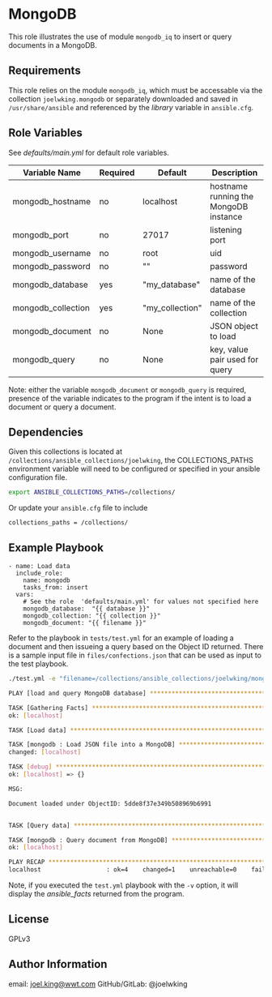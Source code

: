 MongoDB
=========

This role illustrates the use of  module `mongodb_iq` to insert or query documents in a MongoDB.

Requirements
------------

This role relies on the module `mongodb_iq`, which must be accessable via the collection `joelwking.mongodb` or separately downloaded and saved in `/usr/share/ansible` and referenced by the *library* variable in `ansible.cfg`. 

Role Variables
--------------

See *defaults/main.yml* for default role variables.

| **Variable Name**           | **Required** | **Default** | **Description**    |
|-----------------------------|--------------|-------------|------------------------------------------------------------------------------------------------------------|
| mongodb_hostname            | no           | localhost   | hostname running the MongoDB instance  |
| mongodb_port                | no           | 27017       | listening port|
| mongodb_username            | no           | root        | uid |
| mongodb_password            | no           | ""          | password |
| mongodb_database            | yes          | "my_database" | name of the database |
| mongodb_collection          | yes          | "my_collection" | name of the collection |
| mongodb_document            | no           | None | JSON object to load |
| mongodb_query               | no           | None | key, value pair used for query |

Note: either the variable `mongodb_document` or `mongodb_query` is required, presence of the variable indicates to the program if the intent is to load a document or query a document.

Dependencies
------------

Given this collections is located at `/collections/ansible_collections/joelwking`, the COLLECTIONS_PATHS environment variable will need to be configured or specified in your ansible configuration file.

```bash
export ANSIBLE_COLLECTIONS_PATHS=/collections/
```
Or update your `ansible.cfg` file to include

```
collections_paths = /collections/
```

Example Playbook
----------------

    - name: Load data
      include_role:
        name: mongodb
        tasks_from: insert
      vars:
        # See the role  'defaults/main.yml' for values not specified here
        mongodb_database:  "{{ database }}"
        mongodb_collection: "{{ collection }}"
        mongodb_document: "{{ filename }}"

Refer to the playbook in `tests/test.yml` for an example of loading a document and then issueing a query based on the Object ID returned. There is a sample input file in `files/confections.json` that can be used as input to the test playbook.

```bash
./test.yml -e "filename=/collections/ansible_collections/joelwking/mongodb/roles/mongodb/files/confections.json"

PLAY [load and query MongoDB database] *******************************************************************************

TASK [Gathering Facts] ***********************************************************************************************
ok: [localhost]

TASK [Load data] *****************************************************************************************************

TASK [mongodb : Load JSON file into a MongoDB] ***********************************************************************
changed: [localhost]

TASK [debug] *********************************************************************************************************
ok: [localhost] => {}

MSG:

Document loaded under ObjectID: 5dde8f37e349b508969b6991


TASK [Query data] ****************************************************************************************************

TASK [mongodb : Query document from MongoDB] *************************************************************************
ok: [localhost]

PLAY RECAP ***********************************************************************************************************
localhost                  : ok=4    changed=1    unreachable=0    failed=0    skipped=0    rescued=0    ignored=0
```

Note, if you executed the `test.yml` playbook with the `-v` option, it will display the *ansible_facts* returned from the program.

License
-------

GPLv3

Author Information
------------------

email: joel.king@wwt.com  GitHub/GitLab: @joelwking 
